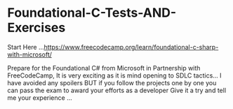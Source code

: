 # Foundational-C-Tests-AND-Exercises

Start Here ...https://www.freecodecamp.org/learn/foundational-c-sharp-with-microsoft/

Prepare for the Foundational C# from Microsoft in Partnership with FreeCodeCamp, It is very exciting as it is mind opening to SDLC tactics...
I have avoided any spoilers BUT if you follow the projects one by one you can pass the exam to award your efforts as a developer
Give it a try and tell me your experience ...
